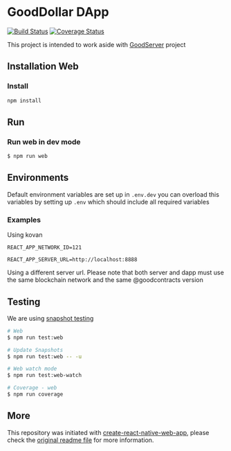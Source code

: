 
# GoodDollar DApp
[![Build Status](https://travis-ci.com/GoodDollar/GoodDAPP.svg?branch=master)](https://travis-ci.com/GoodDollar/GoodDAPP)
[![Coverage Status](https://coveralls.io/repos/github/GoodDollar/GoodDAPP/badge.svg?branch=master)](https://coveralls.io/github/GoodDollar/GoodDAPP?branch=master)


This project is intended to work aside with [GoodServer](https://github.com/GoodDollar/GoodServer) project

## Installation Web

### Install

```sh
npm install
```

## Run

###  Run web in dev mode
```sh
$ npm run web
```

## Environments

Default environment variables are set up in `.env.dev` you can overload this variables by setting up `.env` which should include all required variables

### Examples

Using kovan
```
REACT_APP_NETWORK_ID=121
```

```
REACT_APP_SERVER_URL=http://localhost:8888
```

Using a different server url. Please note that both server and dapp must use the same blockchain network and the same @goodcontracts version

## Testing

We are using [snapshot testing](https://jestjs.io/docs/en/snapshot-testing)

```sh
# Web
$ npm run test:web

# Update Snapshots
$ npm run test:web -- -u

# Web watch mode
$ npm run test:web-watch

# Coverage - web
$ npm run coverage
```

## More
This repository was initiated with [create-react-native-web-app](README_CRNWA.md), please check the [original readme file](README_CRNWA.md) for more information.
